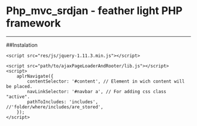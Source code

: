 # Php_mvc_srdjan - feather light PHP framework
<hr>

##Instalation
```
<script src="res/js/jquery-1.11.3.min.js"></script>

<script src="path/to/ajaxPageLoaderAndRooter/lib.js"></script>
<script>
    aplrNavigate({
        contentSelector: '#content', // Element in wich content will be placed.
        navLinkSelector: '#navbar a', // For adding css class "active".
        pathToIncludes: 'includes', //'folder/where/includes/are_stored',
    });
</script>
```
